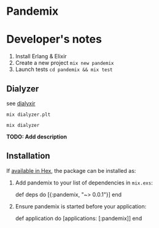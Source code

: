 # Pandemix

# Developer's notes

1. Install Erlang & Elixir
2. Create a new project `mix new pandemix`
3. Launch tests `cd pandemix && mix test`

## Dialyzer

see [dialyxir](https://github.com/jeremyjh/dialyxir)

```
mix dialyzer.plt
```


```
mix dialyzer
```


**TODO: Add description**

## Installation

If [available in Hex](https://hex.pm/docs/publish), the package can be installed as:

  1. Add pandemix to your list of dependencies in `mix.exs`:

        def deps do
          [{:pandemix, "~> 0.0.1"}]
        end

  2. Ensure pandemix is started before your application:

        def application do
          [applications: [:pandemix]]
        end

